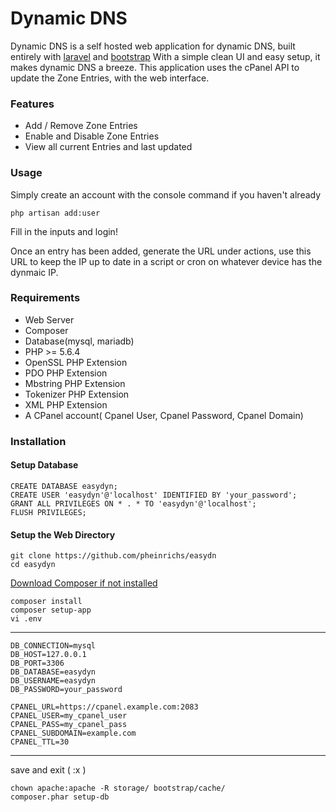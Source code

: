 # Dynamic DNS
Dynamic DNS is a self hosted web application for dynamic DNS, built entirely with [laravel](https://laravel.com/) and [bootstrap](https://getbootstrap.com/)
With a simple clean UI and easy setup, it makes dynamic DNS a breeze. This application uses the cPanel API to update the Zone Entries, with the web interface.

### Features
- Add / Remove Zone Entries
- Enable and Disable Zone Entries
- View all current Entries and last updated

### Usage
Simply create an account with the console command if you haven't already
```
php artisan add:user
```
Fill in the inputs and login!

Once an entry has been added, generate the URL under actions, use this URL to keep the IP up to date in a script or cron on whatever device has the dynmaic IP.


### Requirements
- Web Server
- Composer
- Database(mysql, mariadb)
- PHP >= 5.6.4
- OpenSSL PHP Extension
- PDO PHP Extension
- Mbstring PHP Extension
- Tokenizer PHP Extension
- XML PHP Extension
- A CPanel account( Cpanel User, Cpanel Password, Cpanel Domain)


### Installation

#### Setup Database
```
CREATE DATABASE easydyn;
CREATE USER 'easydyn'@'localhost' IDENTIFIED BY 'your_password';
GRANT ALL PRIVILEGES ON * . * TO 'easydyn'@'localhost';
FLUSH PRIVILEGES;
```

#### Setup the Web Directory
```
git clone https://github.com/pheinrichs/easydn
cd easydyn
```
[Download Composer if not installed](https://getcomposer.org/download/)
```
composer install
composer setup-app
vi .env
```
-------------
```
DB_CONNECTION=mysql
DB_HOST=127.0.0.1
DB_PORT=3306
DB_DATABASE=easydyn
DB_USERNAME=easydyn
DB_PASSWORD=your_password

CPANEL_URL=https://cpanel.example.com:2083
CPANEL_USER=my_cpanel_user
CPANEL_PASS=my_cpanel_pass
CPANEL_SUBDOMAIN=example.com
CPANEL_TTL=30
```
-------------
save and exit ( :x )

```
chown apache:apache -R storage/ bootstrap/cache/
composer.phar setup-db
```
